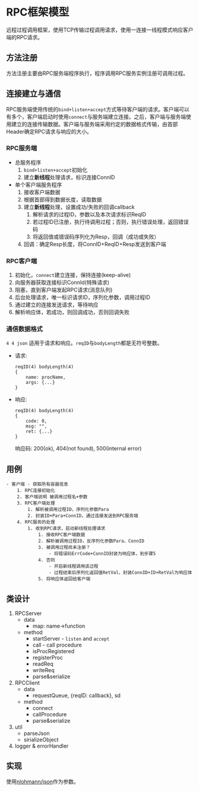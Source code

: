 
# RPC框架模型

远程过程调用框架，使用TCP传输过程调用请求，使用一连接一线程模式响应客户端的RPC请求。

## 方法注册

方法注册主要由RPC服务端程序执行，程序调用RPC服务实例注册可调用过程。


## 连接建立与通信

RPC服务端使用传统的`bind+listen+accept`方式等待客户端的请求。客户端可以有多个，客户端启动时使用`connect`与服务端建立连接。之后，客户端与服务端使用建立的连接传输数据。客户端与服务端采用约定的数据格式传输，由首部Header确定RPC请求与响应的大小。

### RPC服务端

- 总服务程序
  1. `bind+listen+accept`初始化
  2. 建立**新线程**处理请求，标识连接ConnID
- 单个客户端服务程序
  1. 接收客户端数据
  2. 根据首部得到数据长度，读取数据
  3. 建立**新线程**处理，设置成功/失败的回调callback
     1. 解析请求的过程ID，参数以及本次请求标识ReqID
     2. 若过程ID已注册，执行待调用过程；否则，执行错误处理，返回错误码
     3. 将返回值或错误码序列化为Resp，回调（成功或失败）
  4. 回调：确定Resp长度，将ConnID+ReqID+Resp发送到客户端

### RPC客户端

1. 初始化，`connect`建立连接，保持连接(keep-alive)
2. 向服务器获取连接标识ConnId(特殊请求)
3. 阻塞，直到客户端发起RPC请求(消息队列)
4. 后台处理请求，唯一标识请求ID，序列化参数，调用过程ID
5. 通过建立的连接发送请求，等待响应
6. 解析响应体，若成功，则回调成功，否则回调失败


### 通信数据格式

`4 4 json` 适用于请求和响应。`reqID`与`bodyLength`都是无符号整数。

- 请求:
  ```
  reqID(4) bodyLength(4)
  {
      name: procName,
      args: {...}
  }
  ```
- 响应:
  ```
  reqID(4) bodyLength(4)
  {
      code: 0,
      msg: "",
      ret: {...}
  }
  ```
  响应码: 200(ok), 404(not found), 500(internal error)




## 用例
```
- 客户端 - 获取所有容器信息
    1. RPC连接初始化
    2. 客户端说明 被调用过程名+参数
    3. RPC客户端处理
        1. 解析被调用过程ID，序列化参数Para
        2. 封装ID+Para+ConnID，通过连接发送到RPC服务端
    4. RPC服务的处理
        1. 收到RPC请求，启动新线程处理请求
            1. 接收RPC客户端数据
            2. 解析被调用过程ID，反序列化参数Para，ConnID
            3. 被调用过程尚未注册？
                - 将错误码ErrCode+ConnID封装为响应体，到步骤5
            4. 否则
                - 开启新线程调用该过程
                - 过程结束后序列化返回值RetVal，封装ConnID+ID+RetVal为响应体
            5. 将响应体返回给客户端
```

## 类设计

1. RPCServer
   - data
     - map: name->function
   - method
     - startServer - `listen` and `accept`
     - call - call procedure
     - isProcRegistered
     - registerProc
     - readReq
     - writeReq
     - parse&serialize
2. RPCClient
   - data
     - requestQueue, {reqID: callback}, sd
   - method
     - connect
     - callProcedure
     - parse&serialize
3. util
   - parseJson
   - sirializeObject
4. logger & errorHandler


## 实现

使用[nlohmann/json](https://github.com/nlohmann/json)作为参数。
